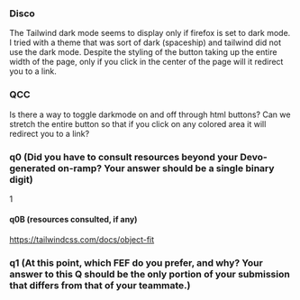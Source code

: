 <!--
Princeden Hom, Raymond Lin
Team Najeeharris
Softdev
22_fef
2024-11-19
Time spent: 
-->

### Disco
The Tailwind dark mode seems to display only if firefox is set to dark mode. I tried with a theme that was sort of dark (spaceship) and tailwind did not use the dark mode.
Despite the styling of the button taking up the entire width of the page, only if you click in the center of the page will it redirect you to a link.

### QCC
Is there a way to toggle darkmode on and off through html buttons?
Can we stretch the entire button so that if you click on any colored area it will redirect you to a link?
### q0 (Did you have to consult resources beyond your Devo-generated on-ramp? Your answer should be a single binary digit)

1
#### q0B (resources consulted, if any)
https://tailwindcss.com/docs/object-fit


### q1 (At this point, which FEF do you prefer, and why? Your answer to this Q should be the only portion of your submission that differs from that of your teammate.)
